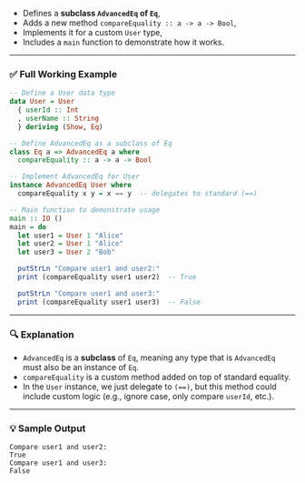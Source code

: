 
* Defines a **subclass `AdvancedEq` of `Eq`**,
* Adds a new method `compareEquality :: a -> a -> Bool`,
* Implements it for a custom `User` type,
* Includes a `main` function to demonstrate how it works.

---

### ✅ Full Working Example

```haskell
-- Define a User data type
data User = User
  { userId :: Int
  , userName :: String
  } deriving (Show, Eq)

-- Define AdvancedEq as a subclass of Eq
class Eq a => AdvancedEq a where
  compareEquality :: a -> a -> Bool

-- Implement AdvancedEq for User
instance AdvancedEq User where
  compareEquality x y = x == y  -- delegates to standard (==)

-- Main function to demonstrate usage
main :: IO ()
main = do
  let user1 = User 1 "Alice"
  let user2 = User 1 "Alice"
  let user3 = User 2 "Bob"

  putStrLn "Compare user1 and user2:"
  print (compareEquality user1 user2)  -- True

  putStrLn "Compare user1 and user3:"
  print (compareEquality user1 user3)  -- False
```

---

### 🔍 Explanation

* `AdvancedEq` is a **subclass** of `Eq`, meaning any type that is `AdvancedEq` must also be an instance of `Eq`.
* `compareEquality` is a custom method added on top of standard equality.
* In the `User` instance, we just delegate to `(==)`, but this method could include custom logic (e.g., ignore case, only compare `userId`, etc.).

---

### 💡 Sample Output

```
Compare user1 and user2:
True
Compare user1 and user3:
False
```

